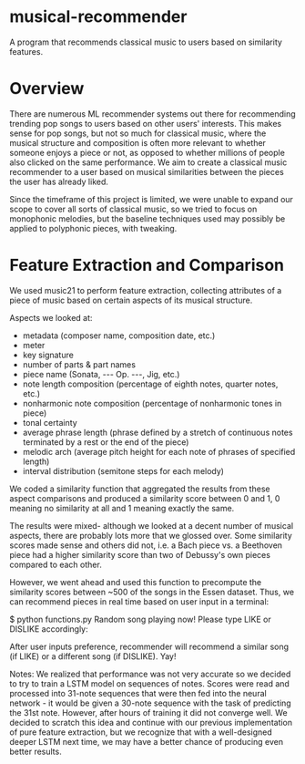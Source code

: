 # musical-recommender
A program that recommends classical music to users based on similarity features.


# Overview
There are numerous ML recommender systems out there for recommending trending pop songs to users based on other users' interests. This makes sense for pop songs, but not so much for classical music, where the musical structure and composition is often more relevant to whether someone enjoys a piece or not, as opposed to whether millions of people also clicked on the same performance. We aim to create a classical music recommender to a user based on musical similarities between the pieces the user has already liked.


Since the timeframe of this project is limited, we were unable to expand our scope to cover all sorts of classical music, so we tried to focus on monophonic melodies, but the baseline techniques used may possibly be applied to polyphonic pieces, with tweaking.


# Feature Extraction and Comparison
We used music21 to perform feature extraction, collecting attributes of a piece of music based on certain aspects of its musical structure. 

Aspects we looked at:

- metadata (composer name, composition date, etc.)
- meter
- key signature
- number of parts & part names
- piece name (Sonata, --- Op. ---, Jig, etc.)
- note length composition (percentage of eighth notes, quarter notes, etc.)
- nonharmonic note composition (percentage of nonharmonic tones in piece)
- tonal certainty
- average phrase length (phrase defined by a stretch of continuous notes terminated by a rest or the end of the piece)
- melodic arch (average pitch height for each note of phrases of specified length)
- interval distribution (semitone steps for each melody)

We coded a similarity function that aggregated the results from these aspect comparisons and produced a similarity score between 0 and 1, 0 meaning no similarity at all and 1 meaning exactly the same.

The results were mixed- although we looked at a decent number of musical aspects, there are probably lots more that we glossed over. Some similarity scores made sense and others did not, i.e. a Bach piece vs. a Beethoven piece had a higher similarity score than two of Debussy's own pieces compared to each other.

However, we went ahead and used this function to precompute the similarity scores between ~500 of the songs in the Essen dataset. Thus, we can recommend pieces in real time based on user input in a terminal:

  $ python functions.py
  Random song playing now! Please type LIKE or DISLIKE accordingly: 

After user inputs preference, recommender will recommend a similar song (if LIKE) or a different song (if DISLIKE). Yay!

Notes: We realized that performance was not very accurate so we decided to try to train a LSTM model on sequences of notes. Scores were read and processed into 31-note sequences that were then fed into the neural network - it would be given a 30-note sequence with the task of predicting the 31st note. However, after hours of training it did not converge well. We decided to scratch this idea and continue with our previous implementation of pure feature extraction, but we recognize that with a well-designed deeper LSTM next time, we may have a better chance of producing even better results. 



